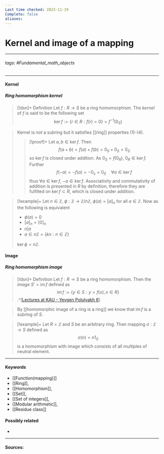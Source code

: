 ```yaml
---
Last time checked: 2023-11-19
Complete: false
aliases:
---
```

# Kernel and image of a mapping
***
###### tags: #Fundamental_math_objects 
***
#### Kernel
##### Ring homomorphism kernel
>[!dsn]+ Definition
>Let $f:R\to S$ be a ring homomorphism. The *kernel* of $f$ is said to be the following set
>$$\ker f:=\{r\in R:f(r)=0\}=f^{-1}(0_{S})$$

>Kernel is *not* a subring but it satisfies [[ring]] properties $(1)$-$(4)$.
>>[!proof]+
>>Let $a,b\in\ker f$. Then 
>>$$f(a+b)=f(a)+f(b)=0_{S}+0_{S}=0_{S}$$
>>so $\ker{f}$ is closed under addition. 
>>As $0_{S}=f(0_{R})$, $0_{R}\in\ker{f}$. Further
>>$$f(-a)=-f(a)=-0_{s}=0_{S}\quad\forall a\in\ker{f}$$
>>thus $\forall a\in\ker{f}$, $-a\in\ker{f}$.
>>Associativity and commutativity of addition is presented in $R$ by definition, therefore they are fulfilled on $\ker{f}\subset R$, which is closed under addition.

>[!example]+ 
>Let $n\in\mathbb{Z}$, $\phi:\mathbb{Z}\to\mathbb{Z}/n\mathbb{Z}$, $\phi(a)=[a]_{n}$ for all $a\in\mathbb{Z}$. Now as the following is equivalent
>- $\phi(a)=0$
>- $[a]_{n}=[0]_{n}$
>- $n|a$
>- $a\in n\mathbb{Z}=\{kn:n\in\mathbb{Z}\}$
>
>$\ker\phi=n\mathbb{Z}$.


#### Image
##### Ring homomorphism image
>[!dsn]+ Definition
>Let $f:R\to S$ be a ring homomorphism. Then the *image* $S'=\operatorname{im}f$ defined as 
>$$\operatorname{im}f:=\{y\in S:y=f(x),x\in R\}$$
>.^[[Lectures at KAU - Yevgen Polulyakh 6](https://drive.google.com/drive/folders/1OBF4iFXhiyJQ2lVaDTRnDEnyDf6hImIg)]

>By [[homomorphic image of a ring is a ring]] we know that $\operatorname{im}f$ is a subring of $S$.

>[!example]+
>Let $R=\mathbb{Z}$ and $S$ be an arbitrary ring. Then mapping $\sigma:\mathbb{Z}\to S$ defined as 
>$$\sigma(n)=n1_{S}$$
>is a homomorphism with image which consists of all multiples of neutral element.  

***
#### Keywords
- [[Function(mapping)]]
- [[Ring]],
- [[Homomorphism]],
- [[Set]],
- [[Set of integers]],
- [[Modular arithmetic]],
- [[Residue class]]
#### Possibly related
- 
***
#### Sources: